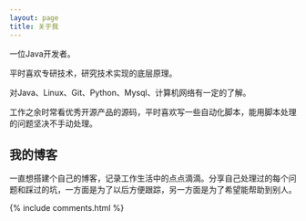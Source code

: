 ```yaml
---
layout: page
title: 关于我 
---
```


一位Java开发者。

平时喜欢专研技术，研究技术实现的底层原理。

对Java、Linux、Git、Python、Mysql、计算机网络有一定的了解。

工作之余时常看优秀开源产品的源码，平时喜欢写一些自动化脚本，能用脚本处理的问题坚决不手动处理。

<h2> 我的博客 </h2>  

一直想搭建个自己的博客，记录工作生活中的点点滴滴。分享自己处理过的每个问题和踩过的坑，一方面是为了以后方便跟踪，另一方面是为了希望能帮助到别人。

{% include comments.html %}

